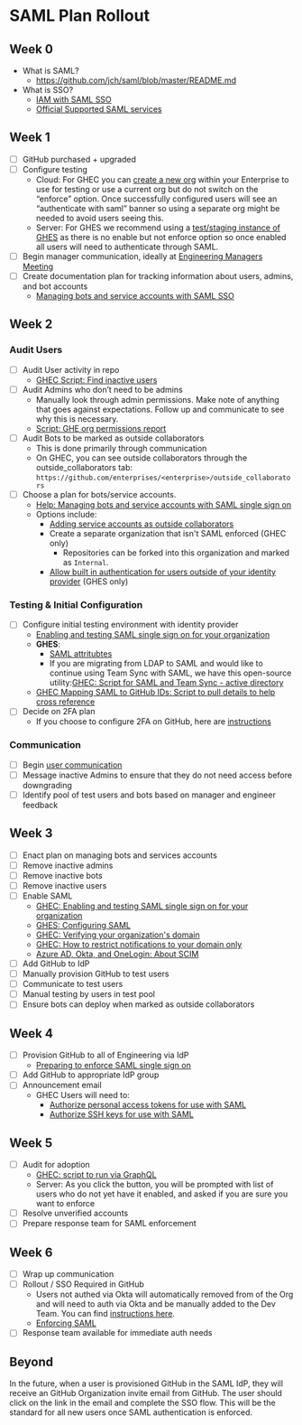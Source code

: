 # SAML Plan Rollout

## Week 0

- What is SAML?
  - https://github.com/jch/saml/blob/master/README.md
- What is SSO?
  - [IAM with SAML SSO](https://docs.github.com/en/github/setting-up-and-managing-organizations-and-teams/about-identity-and-access-management-with-saml-single-sign-on)
  - [Official Supported SAML services](https://docs.github.com/en/github/setting-up-and-managing-organizations-and-teams/about-identity-and-access-management-with-saml-single-sign-on#supported-saml-services)

## Week 1

- [ ] GitHub purchased + upgraded
- [ ] Configure testing
  - Cloud: For GHEC you can [create a new org](https://docs.github.com/en/github/setting-up-and-managing-your-enterprise-account/adding-organizations-to-your-enterprise-account) within your Enterprise to use for testing or use a current org but do not switch on the “enforce” option. Once successfully configured users will see an “authenticate with saml” banner so using a separate org might be needed to avoid users seeing this.
  - Server: For GHES we recommend using a [test/staging instance of GHES](https://docs.github.com/en/enterprise/2.22/admin/installation/setting-up-a-staging-instance) as there is no enable but not enforce option so once enabled all users will need to authenticate through SAML.
- [ ] Begin manager communication, ideally at [Engineering Managers Meeting](./communication-templates/week-2-manager.md)
- [ ] Create documentation plan for tracking information about users, admins, and bot accounts
  - [Managing bots and service accounts with SAML SSO](https://docs.github.com/en/github/setting-up-and-managing-organizations-and-teams/managing-bots-and-service-accounts-with-saml-single-sign-on)

## Week 2

### Audit Users

- [ ] Audit User activity in repo
  - [GHEC Script: Find inactive users](https://github.com/github/platform-samples/tree/master/api/ruby/find-inactive-members)
- [ ] Audit Admins who don’t need to be admins
  - Manually look through admin permissions. Make note of anything that goes against expectations. Follow up and communicate to see why this is necessary.
  - [Script: GHE org permissions report](https://github.com/github/platform-samples/blob/master/api/ruby/ghe-org-permissions-report.rb)
- [ ] Audit Bots to be marked as outside collaborators
  - This is done primarily through communication
  - On GHEC, you can see outside collaborators through the outside_collaborators tab: `https://github.com/enterprises/<enterprise>/outside_collaborators`
- [ ] Choose a plan for bots/service accounts.
  - [Help: Managing bots and service accounts with SAML single sign on](https://docs.github.com/en/github/setting-up-and-managing-organizations-and-teams/managing-bots-and-service-accounts-with-saml-single-sign-on)
  - Options include:
    - [Adding service accounts as outside collaborators](https://docs.github.com/en/github/setting-up-and-managing-organizations-and-teams/adding-outside-collaborators-to-repositories-in-your-organization)
    - Create a separate organization that isn't SAML enforced (GHEC only)
      - Repositories can be forked into this organization and marked as `Internal`.
    - [Allow built in authentication for users outside of your identity provider](https://docs.github.com/en/enterprise/2.22/admin/authentication/allowing-built-in-authentication-for-users-outside-your-identity-provider) (GHES only)

### Testing & Initial Configuration

- [ ] Configure initial testing environment with identity provider
  - [Enabling and testing SAML single sign on for your organization](https://docs.github.com/en/github/setting-up-and-managing-organizations-and-teams/enabling-and-testing-saml-single-sign-on-for-your-organization)
  - **GHES**: 
    - [SAML attritubtes](https://docs.github.com/en/enterprise/2.22/admin/authentication/using-saml#saml-attributes)
    - If you are migrating from LDAP to SAML and would like to continue using Team Sync with SAML, we have this open-source utility:[GHEC: Script for SAML and Team Sync - active directory](https://github.com/github/saml-ldap-team-sync)
  - [GHEC Mapping SAML to GitHub IDs: Script to pull details to help cross reference](https://github.com/github/platform-samples/blob/master/graphql/queries/enterprise-sso-member-details.graphql)
- [ ] Decide on 2FA plan
  - If you choose to configure 2FA on GitHub, here are [instructions](https://docs.github.com/en/github/setting-up-and-managing-organizations-and-teams/keeping-your-organization-secure)

### Communication

- [ ] Begin [user communication](./communication-templates/wee-k3-admin-to-users.md)
- [ ] Message inactive Admins to ensure that they do not need access before downgrading
- [ ] Identify pool of test users and bots based on manager and engineer feedback

## Week 3

- [ ] Enact plan on managing bots and services accounts
- [ ] Remove inactive admins
- [ ] Remove inactive bots
- [ ] Remove inactive users
- [ ] Enable SAML
  - [GHEC: Enabling and testing SAML single sign on for your organization](https://docs.github.com/en/github/setting-up-and-managing-organizations-and-teams/enabling-and-testing-saml-single-sign-on-for-your-organization)
  - [GHES: Configuring SAML](https://docs.github.com/en/enterprise/2.22/admin/authentication/using-saml#configuring-saml-settings)
  - [GHEC: Verifying your organization's domain](https://docs.github.com/en/github/setting-up-and-managing-organizations-and-teams/verifying-your-organizations-domain)
  - [GHEC: How to restrict notifications to your domain only](https://docs.github.com/en/github/setting-up-and-managing-organizations-and-teams/restricting-email-notifications-to-an-approved-domain)
  - [Azure AD, Okta, and OneLogin: About SCIM](https://docs.github.com/en/github/setting-up-and-managing-organizations-and-teams/about-scim)
- [ ] Add GitHub to IdP
- [ ] Manually provision GitHub to test users
- [ ] Communicate to test users
- [ ] Manual testing by users in test pool
- [ ] Ensure bots can deploy when marked as outside collaborators

## Week 4

- [ ] Provision GitHub to all of Engineering via IdP
  - [Preparing to enforce SAML single sign on](https://docs.github.com/en/github/setting-up-and-managing-organizations-and-teams/preparing-to-enforce-saml-single-sign-on-in-your-organization)
- [ ] Add GitHub to appropriate IdP group
- [ ] Announcement email
  - GHEC Users will need to:
    - [Authorize personal access tokens for use with SAML](https://docs.github.com/en/github/authenticating-to-github/authorizing-a-personal-access-token-for-use-with-saml-single-sign-on)
    - [Authorize SSH keys for use with SAML](https://docs.github.com/en/github/authenticating-to-github/authorizing-an-ssh-key-for-use-with-saml-single-sign-on)

## Week 5

- [ ] Audit for adoption
  - [GHEC: script to run via GraphQL](https://github.com/github/platform-samples/blob/master/graphql/queries/users-in-org-with-sso.graphql)
  - Server: As you click the button, you will be prompted with list of users who do not yet have it enabled, and asked if you are sure you want to enforce
- [ ] Resolve unverified accounts
- [ ] Prepare response team for SAML enforcement

## Week 6

- [ ] Wrap up communication
- [ ] Rollout / SSO Required in GitHub
  - Users not authed via Okta will automatically removed from of the Org and will need to auth via Okta and be manually added to the Dev Team. You can find [instructions here](https://docs.github.com/en/github/setting-up-and-managing-organizations-and-teams/reinstating-a-former-member-of-your-organization).
  - [Enforcing SAML](https://docs.github.com/en/github/setting-up-and-managing-organizations-and-teams/enforcing-saml-single-sign-on-for-your-organization)
- [ ] Response team available for immediate auth needs

## Beyond

In the future, when a user is provisioned GitHub in the SAML IdP, they will receive an GitHub Organization invite email from GitHub. The user should click on the link in the email and complete the SSO flow. This will be the standard for all new users once SAML authentication is enforced.
